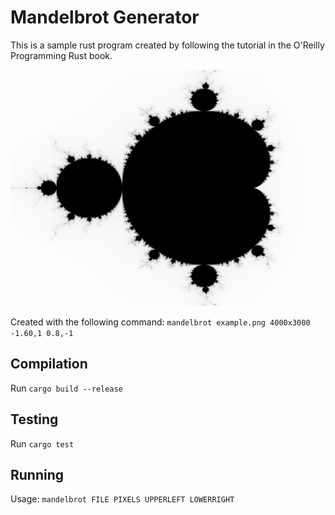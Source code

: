 # Mandelbrot Generator
This is a sample rust program created by following the tutorial in the O'Reilly Programming Rust book.


![Example Mandelbrot Generation](example.png)

Created with the following command: `mandelbrot example.png 4000x3000 -1.60,1 0.8,-1`

## Compilation
Run `cargo build --release`

## Testing
Run `cargo test`

## Running
Usage: `mandelbrot FILE PIXELS UPPERLEFT LOWERRIGHT` 